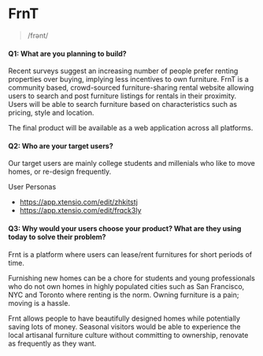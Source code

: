 # FrnT
> /frənt/

#### Q1: What are you planning to build?

Recent surveys suggest an increasing number of people prefer renting properties over buying, implying less incentives to own furniture. FrnT is a community based, crowd-sourced furniture-sharing rental website allowing users to search and post furniture listings for rentals in their proximity. Users will be able to search furniture based on characteristics such as pricing, style and location.

The final product will be available as a web application across all platforms.

#### Q2: Who are your target users?

Our target users are mainly college students and millenials who like to move homes, or re-design frequently.

User Personas
* https://app.xtensio.com/edit/zhkitstj
* https://app.xtensio.com/edit/frqck3ly
   

#### Q3: Why would your users choose your product? What are they using today to solve their problem?

Frnt is a platform where users can lease/rent furnitures for short periods of time.

Furnishing new homes can be a chore for students and young professionals who do not own homes in highly populated cities such as San Francisco, NYC and Toronto where renting is the norm. Owning furniture is a pain; moving is a hassle.

Frnt allows people to have beautifully designed homes while potentially saving lots of money. Seasonal visitors would be able to experience the local artisanal furniture culture without committing to ownership, renovate as frequently as they want.